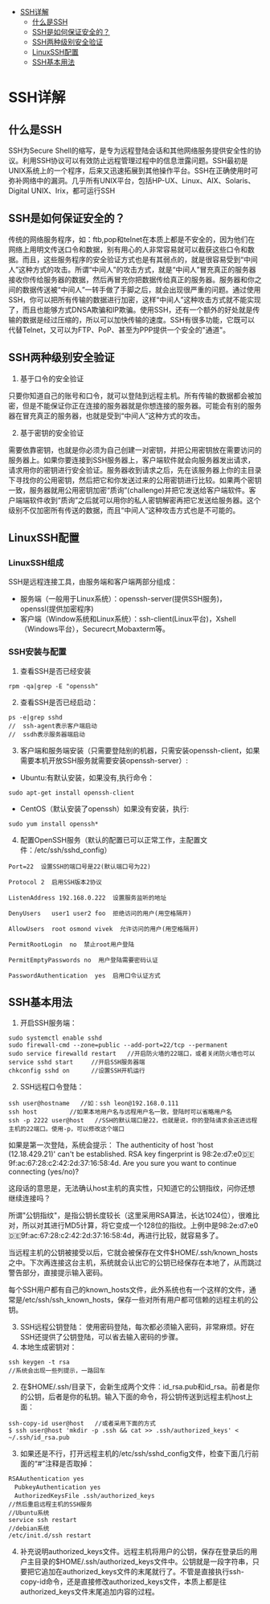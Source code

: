* [SSH详解](#SSH详解)
    * [什么是SSH](#什么是SSH)
    * [SSH是如何保证安全的？](#SSH是如何保证安全的？)
    * [SSH两种级别安全验证](#SSH两种级别安全验证)
    * [LinuxSSH配置](#LinuxSSH配置)
    * [SSH基本用法](#SSH基本用法)
# SSH详解

## 什么是SSH
SSH为Secure Shell的缩写，是专为远程登陆会话和其他网络服务提供安全性的协议。利用SSH协议可以有效防止远程管理过程中的信息泄露问题。SSH最初是UNIX系统上的一个程序，后来又迅速拓展到其他操作平台。SSH在正确使用时可弥补网络中的漏洞。几乎所有UNIX平台，包括HP-UX、Linux、AIX、Solaris、Digital UNIX、Irix，都可运行SSH

## SSH是如何保证安全的？
传统的网络服务程序，如：ftb,pop和telnet在本质上都是不安全的，因为他们在网络上用明文传送口令和数据，别有用心的人非常容易就可以截获这些口令和数据。而且，这些服务程序的安全验证方式也是有其弱点的，就是很容易受到“中间人”这种方式的攻击。所谓“中间人”的攻击方式，就是“中间人”冒充真正的服务器接收你传给服务器的数据，然后再冒充你把数据传给真正的服务器。服务器和你之间的数据传送被“中间人”一转手做了手脚之后，就会出现很严重的问题。通过使用SSH，你可以把所有传输的数据进行加密，这样“中间人”这种攻击方式就不能实现了，而且也能够方式DNSA欺骗和IP欺骗。使用SSH，还有一个额外的好处就是传输的数据是经过压缩的，所以可以加快传输的速度。SSH有很多功能，它既可以代替Telnet，又可以为FTP、PoP、甚至为PPP提供一个安全的"通道"。

## SSH两种级别安全验证
  1. 基于口令的安全验证

  只要你知道自己的账号和口令，就可以登陆到远程主机。所有传输的数据都会被加密，但是不能保证你正在连接的服务器就是你想连接的服务器。可能会有别的服务器在冒充真正的服务器，也就是受到“中间人”这种方式的攻击。
  
  2. 基于密钥的安全验证

  需要依靠密钥，也就是你必须为自己创建一对密钥，并把公用密钥放在需要访问的服务器上。如果你要连接到SSH服务器上，客户端软件就会向服务器发出请求，请求用你的密钥进行安全验证。服务器收到请求之后，先在该服务器上你的主目录下寻找你的公用密钥，然后把它和你发送过来的公用密钥进行比较。如果两个密钥一致，服务器就用公用密钥加密“质询”(challenge)并把它发送给客户端软件。客户端端软件收到“质询”之后就可以用你的私人密钥解密再把它发送给服务器。这个级别不仅加密所有传送的数据，而且“中间人”这种攻击方式也是不可能的。

## LinuxSSH配置
### LinuxSSH组成
SSH是远程连接工具，由服务端和客户端两部分组成：
  * 服务端（一般用于Linux系统）：openssh-server(提供SSH服务)，openssl(提供加密程序)
  * 客户端（Window系统和Linux系统）：ssh-client(Linux平台)，Xshell（Windows平台），Securecrt,Mobaxterm等。

### SSH安装与配置
1. 查看SSH是否已经安装
```
rpm -qa|grep -E "openssh"
```
2. 查看SSH是否已经启动：
```
ps -e|grep sshd
//  ssh-agent表示客户端启动
//  ssdh表示服务器端启动
```
3. 客户端和服务端安装（只需要登陆别的机器，只需安装openssh-client，如果需要本机开放SSH服务就需要安装openssh-server）:
  * Ubuntu:有默认安装，如果没有,执行命令：
  ```
  sudo apt-get install openssh-client
  ```
  * CentOS（默认安装了openssh）如果没有安装，执行:
  ```
  sudo yum install openssh*
  ```
4. 配置OpenSSH服务（默认的配置已可以正常工作，主配置文件：/etc/ssh/sshd_config）
  ```
  Port=22  设置SSH的端口号是22(默认端口号为22)

  Protocol 2  启用SSH版本2协议

  ListenAddress 192.168.0.222  设置服务监听的地址

  DenyUsers   user1 user2 foo  拒绝访问的用户(用空格隔开)

  AllowUsers  root osmond vivek  允许访问的用户(用空格隔开)

  PermitRootLogin  no  禁止root用户登陆

  PermitEmptyPasswords no  用户登陆需要密码认证

  PasswordAuthentication  yes  启用口令认证方式

  ```

## SSH基本用法
1. 开启SSH服务端：
```
sudo systemctl enable sshd
sudo firewall-cmd --zone=public --add-port=22/tcp --permanent
sudo service firewalld restart   //开启防火墙的22端口，或者关闭防火墙也可以
service sshd start     //开启SSH服务器端
chkconfig sshd on      //设置SSH开机运行
```
2. SSH远程口令登陆：
```
ssh user@hostname   //如：ssh leon@192.168.0.111
ssh host         //如果本地用户名与远程用户名一致，登陆时可以省略用户名
ssh -p 2222 user@host   //SSH的默认端口是22，也就是说，你的登陆请求会送进远程主机的22端口。使用-p，可以修改这个端口
```
  如果是第一次登陆，系统会提示：
  The authenticity of host 'host (12.18.429.21)' can't be established.
  RSA key fingerprint is 98:2e:d7:e0:de:9f:ac:67:28:c2:42:2d:37:16:58:4d.
  Are you sure you want to continue connecting (yes/no)?

  这段话的意思是，无法确认host主机的真实性，只知道它的公钥指纹，问你还想继续连接吗？

  所谓"公钥指纹"，是指公钥长度较长（这里采用RSA算法，长达1024位），很难比对，所以对其进行MD5计算，将它变成一个128位的指纹。上例中是98:2e:d7:e0:de:9f:ac:67:28:c2:42:2d:37:16:58:4d，再进行比较，就容易多了。

  当远程主机的公钥被接受以后，它就会被保存在文件$HOME/.ssh/known_hosts之中。下次再连接这台主机，系统就会认出它的公钥已经保存在本地了，从而跳过警告部分，直接提示输入密码。

  每个SSH用户都有自己的known_hosts文件，此外系统也有一个这样的文件，通常是/etc/ssh/ssh_known_hosts，保存一些对所有用户都可信赖的远程主机的公钥。

3. SSH远程公钥登陆：
  使用密码登陆，每次都必须输入密码，非常麻烦。好在SSH还提供了公钥登陆，可以省去输入密码的步骤。
  1. 本地生成密钥对：
  ```
  ssh keygen -t rsa
  //系统会出现一些列提示，一路回车
  ```
  2. 在$HOME/.ssh/目录下，会新生成两个文件：id_rsa.pub和id_rsa。前者是你的公钥，后者是你的私钥。输入下面的命令，将公钥传送到远程主机host上面：
  ```
  ssh-copy-id user@host   //或者采用下面的方式
  $ ssh user@host 'mkdir -p .ssh && cat >> .ssh/authorized_keys' < ~/.ssh/id_rsa.pub
  ```
  3. 如果还是不行，打开远程主机的/etc/ssh/sshd_config文件，检查下面几行前面的“#”注释是否取掉：
  ```
  RSAAuthentication yes
　PubkeyAuthentication yes
　AuthorizedKeysFile .ssh/authorized_keys
  //然后重启远程主机的SSH服务
  //Ubuntu系统
  service ssh restart
  //debian系统
  /etc/init.d/ssh restart
  ```
  4. 补充说明authorized_keys文件。远程主机将用户的公钥，保存在登录后的用户主目录的$HOME/.ssh/authorized_keys文件中。公钥就是一段字符串，只要把它追加在authorized_keys文件的末尾就行了。不管是直接执行ssh-copy-id命令，还是直接修改authorized_keys文件，本质上都是往authorized_keys文件末尾追加内容的过程。
